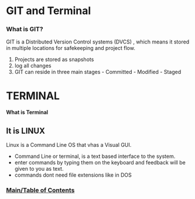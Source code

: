 # GIT and Terminal #

### What is GIT? ###
GIT is a Distributed Version Control systems (DVCS) , which means it stored in multiple locations for safekeeping
and project flow.

  1. Projects are stored as snapshots
  2. log all changes
  3. GIT can reside in three main stages
    - Committed
    - Modified
    - Staged


# TERMINAL #

#### What is Terminal ####

## It is LINUX ##

Linux is a Command Line OS that vhas a Visual GUI.
 - Command Line or terminal, is a text based interface to the system. 
 - enter commands by typing them on the keyboard and feedback will be given to you as text.
 - commands dont need file extensions like in DOS



### [Main/Table of Contents](https://nkingchaos2284.github.io/Reading-Notes/Reading-Notes) ###
